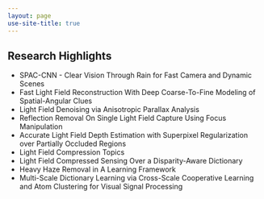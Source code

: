 ```yaml
---
layout: page
use-site-title: true
---
```


## Research Highlights
* SPAC-CNN - Clear Vision Through Rain for Fast Camera and Dynamic Scenes
* Fast Light Field Reconstruction With Deep Coarse-To-Fine Modeling of Spatial-Angular Clues
* Light Field Denoising via Anisotropic Parallax Analysis
* Reflection Removal On Single Light Field Capture Using Focus Manipulation
* Accurate Light Field Depth Estimation with Superpixel Regularization over Partially Occluded Regions
* Light Field Compression Topics
* Light Field Compressed Sensing Over a Disparity-Aware Dictionary
* Heavy Haze Removal in A Learning Framework
* Multi-Scale Dictionary Learning via Cross-Scale Cooperative Learning and Atom Clustering for Visual Signal Processing
